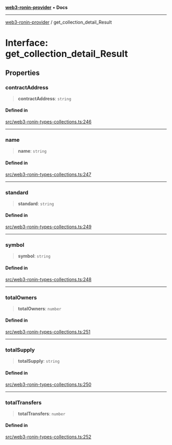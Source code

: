 [**web3-ronin-provider**](../README.md) • **Docs**

***

[web3-ronin-provider](../globals.md) / get\_collection\_detail\_Result

# Interface: get\_collection\_detail\_Result

## Properties

### contractAddress

> **contractAddress**: `string`

#### Defined in

[src/web3-ronin-types-collections.ts:246](https://github.com/chuacw/web3-ronin-provider/blob/a0101c455e71e221c1f508afff12749e77bf1fd8/src/web3-ronin-types-collections.ts#L246)

***

### name

> **name**: `string`

#### Defined in

[src/web3-ronin-types-collections.ts:247](https://github.com/chuacw/web3-ronin-provider/blob/a0101c455e71e221c1f508afff12749e77bf1fd8/src/web3-ronin-types-collections.ts#L247)

***

### standard

> **standard**: `string`

#### Defined in

[src/web3-ronin-types-collections.ts:249](https://github.com/chuacw/web3-ronin-provider/blob/a0101c455e71e221c1f508afff12749e77bf1fd8/src/web3-ronin-types-collections.ts#L249)

***

### symbol

> **symbol**: `string`

#### Defined in

[src/web3-ronin-types-collections.ts:248](https://github.com/chuacw/web3-ronin-provider/blob/a0101c455e71e221c1f508afff12749e77bf1fd8/src/web3-ronin-types-collections.ts#L248)

***

### totalOwners

> **totalOwners**: `number`

#### Defined in

[src/web3-ronin-types-collections.ts:251](https://github.com/chuacw/web3-ronin-provider/blob/a0101c455e71e221c1f508afff12749e77bf1fd8/src/web3-ronin-types-collections.ts#L251)

***

### totalSupply

> **totalSupply**: `string`

#### Defined in

[src/web3-ronin-types-collections.ts:250](https://github.com/chuacw/web3-ronin-provider/blob/a0101c455e71e221c1f508afff12749e77bf1fd8/src/web3-ronin-types-collections.ts#L250)

***

### totalTransfers

> **totalTransfers**: `number`

#### Defined in

[src/web3-ronin-types-collections.ts:252](https://github.com/chuacw/web3-ronin-provider/blob/a0101c455e71e221c1f508afff12749e77bf1fd8/src/web3-ronin-types-collections.ts#L252)
